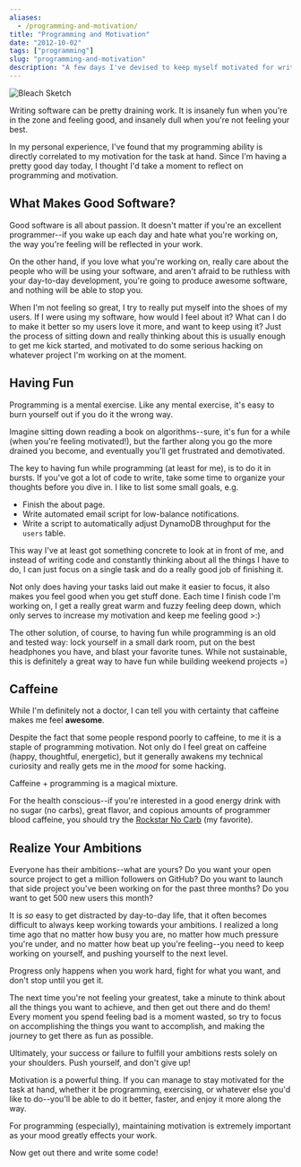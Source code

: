 ```yaml
---
aliases:
  - /programming-and-motivation/
title: "Programming and Motivation"
date: "2012-10-02"
tags: ["programming"]
slug: "programming-and-motivation"
description: "A few days I've devised to keep myself motivated for writing code over the years."
---
```



![Bleach Sketch][]


Writing software can be pretty draining work.  It is insanely fun when you're
in the zone and feeling good, and insanely dull when you're not feeling your
best.

In my personal experience, I've found that my programming ability is directly
correlated to my motivation for the task at hand.  Since I'm having a pretty
good day today, I thought I'd take a moment to reflect on programming and
motivation.


## What Makes Good Software?

Good software is all about passion.  It doesn't matter if you're an excellent
programmer--if you wake up each day and hate what you're working on, the way
you're feeling will be reflected in your work.

On the other hand, if you love what you're working on, really care about the
people who will be using your software, and aren't afraid to be ruthless with
your day-to-day development, you're going to produce awesome software, and
nothing will be able to stop you.

When I'm not feeling so great, I try to really put myself into the shoes of my
users.  If I were using my software, how would I feel about it?  What can I do
to make it better so my users love it more, and want to keep using it?  Just
the process of sitting down and really thinking about this is usually enough to
get me kick started, and motivated to do some serious hacking on whatever
project I'm working on at the moment.


## Having Fun

Programming is a mental exercise.  Like any mental exercise, it's easy to burn
yourself out if you do it the wrong way.

Imagine sitting down reading a book on algorithms--sure, it's fun for a while
(when you're feeling motivated!), but the farther along you go the more drained
you become, and eventually you'll get frustrated and demotivated.

The key to having fun while programming (at least for me), is to do it in
bursts.  If you've got a lot of code to write, take some time to organize your
thoughts before you dive in.  I like to list some small goals, e.g.

-   Finish the about page.
-   Write automated email script for low-balance notifications.
-   Write a script to automatically adjust DynamoDB throughput for the `users`
    table.

This way I've at least got something concrete to look at in front of me, and
instead of writing code and constantly thinking about all the things I have to
do, I can just focus on a single task and do a really good job of finishing it.

Not only does having your tasks laid out make it easier to focus, it also makes
you feel good when you get stuff done.  Each time I finish code I'm working on,
I get a really great warm and fuzzy feeling deep down, which only serves to
increase my motivation and keep me feeling good >:)

The other solution, of course, to having fun while programming is an old and
tested way: lock yourself in a small dark room, put on the best headphones you
have, and blast your favorite tunes.  While not sustainable, this is definitely
a great way to have fun while building weekend projects =)


## Caffeine

While I'm definitely not a doctor, I can tell you with certainty that caffeine
makes me feel **awesome**.

Despite the fact that some people respond poorly to caffeine, to me it is a
staple of programming motivation.  Not only do I feel great on caffeine (happy,
thoughtful, energetic), but it generally awakens my technical curiosity and
really gets me in the *mood* for some hacking.

Caffeine + programming is a magical mixture.

For the health conscious--if you're interested in a good energy drink with no
sugar (no carbs), great flavor, and copious amounts of programmer blood
caffeine, you should try the [Rockstar No Carb][] (my favorite).


## Realize Your Ambitions

Everyone has their ambitions--what are yours?  Do you want your open source
project to get a million followers on GitHub?  Do you want to launch that side
project you've been working on for the past three months?  Do you want to get
500 new users this month?

It is *so* easy to get distracted by day-to-day life, that it often becomes
difficult to always keep working towards your ambitions.  I realized a long
time ago that no matter how busy you are, no matter how much pressure you're
under, and no matter how beat up you're feeling--you need to keep working on
yourself, and pushing yourself to the next level.

Progress only happens when you work hard, fight for what you want, and don't
stop until you get it.

The next time you're not feeling your greatest, take a minute to think about
all the things you want to achieve, and then get out there and do them!  Every
moment you spend feeling bad is a moment wasted, so try to focus on
accomplishing the things you want to accomplish, and making the journey to get
there as fun as possible.

Ultimately, your success or failure to fulfill your ambitions rests solely on
your shoulders.  Push yourself, and don't give up!

Motivation is a powerful thing.  If you can manage to stay motivated for the
task at hand, whether it be programming, exercising, or whatever else you'd
like to do--you'll be able to do it better, faster, and enjoy it more along the
way.

For programming (especially), maintaining motivation is extremely important as
your mood greatly effects your work.

Now get out there and write some code!


  [Bleach Sketch]: /static/images/2012/bleach-sketch.png "Bleach Sketch"
  [Rockstar No Carb]: http://www.amazon.com/gp/product/B000NGNEKY/ref=as_li_ss_tl?ie=UTF8&camp=1789&creative=390957&creativeASIN=B000NGNEKY&linkCode=as2&tag=rdegges-20 "Rockstar No Carb"
